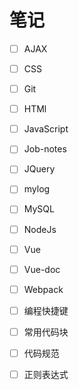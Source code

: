 # 笔记

- [ ] AJAX
- [ ] CSS
- [ ] Git
- [ ] HTMl
- [ ] JavaScript
- [ ] Job-notes
- [ ] JQuery
- [ ] mylog
- [ ] MySQL
- [ ] NodeJs
- [ ] Vue
- [ ] Vue-doc
- [ ] Webpack
- [ ] 编程快捷键
- [ ] 常用代码块
- [ ] 代码规范
- [ ] 正则表达式

